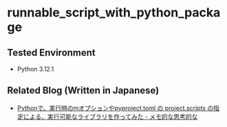 # runnable_script_with_python_package

## Tested Environment

- Python 3.12.1

## Related Blog (Written in Japanese)

- [Pythonで、実行時のmオプションやpyproject.toml の project.scripts の指定による、実行可能なライブラリを作ってみた - メモ的な思考的な](https://thinkami.hatenablog.com/entry/2024/02/03/222225)